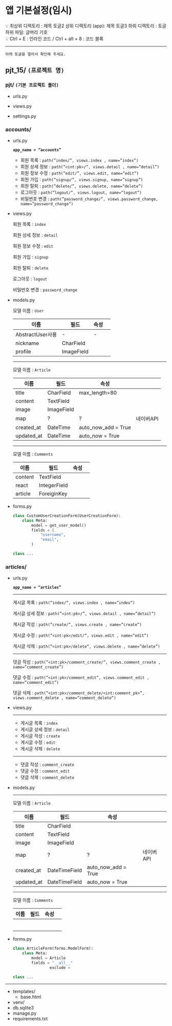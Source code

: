 # 앱 기본설정(임시)

<aside>
💡 최상위 디렉토리 : 제목 토글2
상위 디렉토리 (app): 제목 토글3
하위 디렉토리 :  토글
하위 파일: 글머리 기호

</aside>

<aside>
💡 Ctrl + E : 인라인 코드    /     Ctrl + alt + 8 : 코드 블록

</aside>

---

`아래 토글을 열어서 확인해 주세요.`

## pjt_15/ `(프로젝트 명)`

### pjt/ `(기본 프로젝트 폴더)`

- urls.py
    
    
- views.py
- settings.py

### accounts/

- urls.py
    
    **`app_name = “accounts”`**
    
    - 회원 목록 : `path(”index/”, views.index , name=”index”)`
    - 회원 상세 정보 : `path(”<int:pk>/”, views.detail , name=”detail”)`
    - 회원 정보 수정 : `path(”edit/”, views.edit, name=”edit”)`
    - 회원 가입 : `path(”signup/”, views.signup, name=”signup”)`
    - 회원 탈퇴 : `path(”delete/”, views.delete, name=”delete”)`
    - 로그아웃 : `path(”logout/”, views.logout, name=”logout”)`
    - 비밀번호 변경 : `path(”password_change/”, views.password_change, name=”password_change”)`
- views.py
    
    회원 목록 : `index`
    
    회원 상세 정보  : `detail`
    
    회원 정보 수정 : `edit`
    
    회원 가입 : `signup`
    
    회원 탈퇴 : `delete`
    
    로그아웃 : `logout`
    
    비밀번호 변경 : `password_change`
    
- models.py
    
    모델 이름 : `User`
    
    | 이름 | 필드 | 속성 |  |
    | --- | --- | --- | --- |
    | AbstractUser사용 | - | - |  |
    | nickname | CharField |  |  |
    | profile | ImageField |  |  |
    
    ---
    
    모델 이름 : `Article`
    
    | 이름 | 필드 | 속성 |  |
    | --- | --- | --- | --- |
    | title | CharField | max_length=80 |  |
    | content | TextField |  |  |
    | image | ImageField |  |  |
    | map | ? | ? | 네이버API |
    | created_at | DateTime | auto_now_add = True |  |
    | updated_at | DateTime | auto_now = True |  |
    
    ---
    
    모델 이름 : `Comments`
    
    | 이름 | 필드 | 속성 |  |
    | --- | --- | --- | --- |
    | content | TextField |  |  |
    | react | IntegerField |  |  |
    | article | ForeiginKey |  |  |
- forms.py
    
    ```python
    class CustomUserCreationForm(UserCreationForm):
        class Meta:
            model = get_user_model()
            fields = (
                "username",
                "email",
            )
    
    class ...
    ```
    

### articles/

- urls.py
    
    **`app_name = “articles”`**
    
    ---
    
    게시글 목록 : `path(”index/”, views.index , name=”index”)`
    
    게시글 상세 정보 : `path(”<int:pk>/”, views.detail , name=”detail”)`
    
    게시글 작성 : `path(”create/”, views.create , name=”create”)`
    
    게시글 수정 : `path(”<int:pk>/edit/”, views.edit , name=”edit”)`
    
    게시글 삭제 : `path(”<int:pk>/delete”, views.delete , name=”delete”)`
    
    ---
    
    댓글 작성 : `path(”<int:pk>/comment_create/”, views.comment_create , name=”comment_create”)`
    
    댓글 수정 : `path(”<int:pk>/comment_edit”, views.comment_edit , name=”comment_edit”)`
    
    댓글 삭제 : `path(”<int:pk>/comment_delete/<int:comment_pk>”, views.comment_delete , name=”comment_delete”)`
    
- views.py
    
    ---
    
    - 게시글 목록 : `index`
    - 게시글 상세 정보 : `detail`
    - 게시글 작성 : `create`
    - 게시글 수정 : `edit`
    - 게시글 삭제 : `delete`
    
    ---
    
    - 댓글 작성 : `comment_create`
    - 댓글 수정 : `comment_edit`
    - 댓글 삭제 : `comment_delete`
    
- models.py
    
    ---
    
    모델 이름 : `Article`
    
    | 이름 | 필드 | 속성 |  |
    | --- | --- | --- | --- |
    | title | CharField |  |  |
    | content | TextField |  |  |
    | image | ImageField |  |  |
    | map | ? | ? | 네이버API |
    | created_at | DateTimeField | auto_now_add = True |  |
    | updated_at | DateTimeField | auto_now = True |  |
    
    ---
    
    모델 이름 : `Comments`
    
    | 이름 | 필드 | 속성 |  |
    | --- | --- | --- | --- |
    |  |  |  |  |
    |  |  |  |  |
    |  |  |  |  |
    |  |  |  |  |
    |  |  |  |  |
    |  |  |  |  |
- forms.py
    
    ```python
    class ArticleForm(forms.ModelForm):
        class Meta:
            model = Article
            fields = "__all__"
    				exclude = 
    
    class ...
    ```
    

---

- templates/
    - base.html
- venv/
- db.sqlite3
- manage.py
- requirements.txt